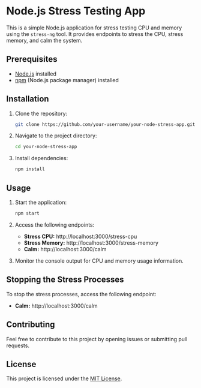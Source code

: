 # Node.js Stress Testing App

This is a simple Node.js application for stress testing CPU and memory using the `stress-ng` tool. It provides endpoints to stress the CPU, stress memory, and calm the system.

## Prerequisites

- [Node.js](https://nodejs.org/) installed
- [npm](https://www.npmjs.com/) (Node.js package manager) installed

## Installation

1. Clone the repository:

   ```bash
   git clone https://github.com/your-username/your-node-stress-app.git
   ```

2. Navigate to the project directory:

   ```bash
   cd your-node-stress-app
   ```

3. Install dependencies:

   ```bash
   npm install
   ```

## Usage

1. Start the application:

   ```bash
   npm start
   ```

2. Access the following endpoints:

   - **Stress CPU:** http://localhost:3000/stress-cpu
   - **Stress Memory:** http://localhost:3000/stress-memory
   - **Calm:** http://localhost:3000/calm

3. Monitor the console output for CPU and memory usage information.

## Stopping the Stress Processes

To stop the stress processes, access the following endpoint:

- **Calm:** http://localhost:3000/calm

## Contributing

Feel free to contribute to this project by opening issues or submitting pull requests.

## License

This project is licensed under the [MIT License](LICENSE).
